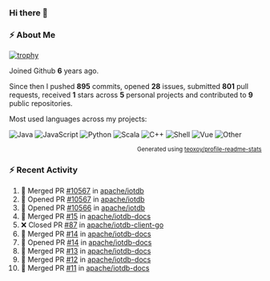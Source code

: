 ### Hi there 👋

### :zap: About Me

[![trophy](https://github-profile-trophy.vercel.app/?username=HTHou&theme=onedark)](https://github.com/ryo-ma/github-profile-trophy)
   
Joined Github **6** years ago.

Since then I pushed **895** commits, opened **28** issues, submitted **801** pull requests, received **1** stars across **5** personal projects and contributed to **9** public repositories.

Most used languages across my projects:

![Java](https://img.shields.io/static/v1?style=flat-square&label=%E2%A0%80&color=555&labelColor=%23b07219&message=Java%EF%B8%B194.4%25)
![JavaScript](https://img.shields.io/static/v1?style=flat-square&label=%E2%A0%80&color=555&labelColor=%23f1e05a&message=JavaScript%EF%B8%B11.4%25)
![Python](https://img.shields.io/static/v1?style=flat-square&label=%E2%A0%80&color=555&labelColor=%233572A5&message=Python%EF%B8%B10.7%25)
![Scala](https://img.shields.io/static/v1?style=flat-square&label=%E2%A0%80&color=555&labelColor=%23c22d40&message=Scala%EF%B8%B10.6%25)
![C++](https://img.shields.io/static/v1?style=flat-square&label=%E2%A0%80&color=555&labelColor=%23f34b7d&message=C%2B%2B%EF%B8%B10.6%25)
![Shell](https://img.shields.io/static/v1?style=flat-square&label=%E2%A0%80&color=555&labelColor=%2389e051&message=Shell%EF%B8%B10.4%25)
![Vue](https://img.shields.io/static/v1?style=flat-square&label=%E2%A0%80&color=555&labelColor=%2341b883&message=Vue%EF%B8%B10.3%25)
![Other](https://img.shields.io/static/v1?style=flat-square&label=%E2%A0%80&color=555&labelColor=%23ededed&message=Other%EF%B8%B11.2%25)

<p align="right"><sub>Generated using <a href="https://github.com/marketplace/actions/profile-readme-stats">teoxoy/profile-readme-stats</a></sub></p>


<!--![](https://github.com/HTHou/HTHou/blob/output/github-contribution-grid-snake.svg)-->

<!--![Haonan Hou's github stats](https://github-readme-stats.vercel.app/api?username=HTHou&count_private=true&show_icons=true&theme=onedark)-->

<!--![Haonan Hou's wakatime stats](https://github-readme-stats.vercel.app/api/wakatime?username=HTHou&layout=compact&theme=onedark)-->

<!--![Top Langs](https://github-readme-stats.vercel.app/api/top-langs/?username=HTHou&theme=onedark&layout=compact)-->

### :zap: Recent Activity
<!--START_SECTION:activity-->
1. 🎉 Merged PR [#10567](https://github.com/apache/iotdb/pull/10567) in [apache/iotdb](https://github.com/apache/iotdb)
2. 💪 Opened PR [#10567](https://github.com/apache/iotdb/pull/10567) in [apache/iotdb](https://github.com/apache/iotdb)
3. 💪 Opened PR [#10566](https://github.com/apache/iotdb/pull/10566) in [apache/iotdb](https://github.com/apache/iotdb)
4. 🎉 Merged PR [#15](https://github.com/apache/iotdb-docs/pull/15) in [apache/iotdb-docs](https://github.com/apache/iotdb-docs)
5. ❌ Closed PR [#87](https://github.com/apache/iotdb-client-go/pull/87) in [apache/iotdb-client-go](https://github.com/apache/iotdb-client-go)
6. 🎉 Merged PR [#14](https://github.com/apache/iotdb-docs/pull/14) in [apache/iotdb-docs](https://github.com/apache/iotdb-docs)
7. 💪 Opened PR [#14](https://github.com/apache/iotdb-docs/pull/14) in [apache/iotdb-docs](https://github.com/apache/iotdb-docs)
8. 🎉 Merged PR [#13](https://github.com/apache/iotdb-docs/pull/13) in [apache/iotdb-docs](https://github.com/apache/iotdb-docs)
9. 🎉 Merged PR [#12](https://github.com/apache/iotdb-docs/pull/12) in [apache/iotdb-docs](https://github.com/apache/iotdb-docs)
10. 🎉 Merged PR [#11](https://github.com/apache/iotdb-docs/pull/11) in [apache/iotdb-docs](https://github.com/apache/iotdb-docs)
<!--END_SECTION:activity-->

<!--
**HTHou/HTHou** is a ✨ _special_ ✨ repository because its `README.md` (this file) appears on your GitHub profile.

Here are some ideas to get you started:

- 🔭 I’m currently working on ...
- 🌱 I’m currently learning ...
- 👯 I’m looking to collaborate on ...
- 🤔 I’m looking for help with ...
- 💬 Ask me about ...
- 📫 How to reach me: ...
- 😄 Pronouns: ...
- ⚡ Fun fact: ...
-->
